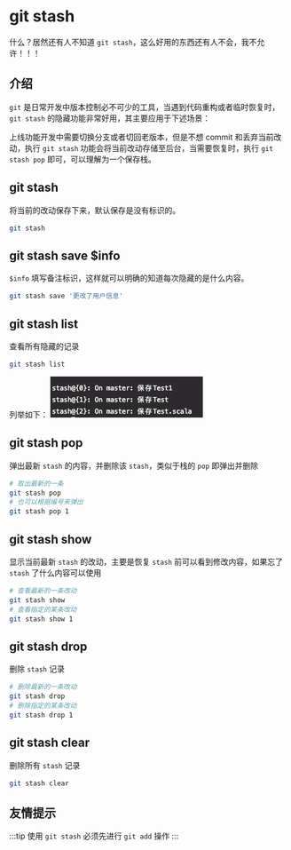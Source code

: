 # git stash

什么？居然还有人不知道 `git stash`，这么好用的东西还有人不会，我不允许！！！

## 介绍

`git` 是日常开发中版本控制必不可少的工具，当遇到代码重构或者临时恢复时，`git stash` 的隐藏功能非常好用，其主要应用于下述场景：

上线功能开发中需要切换分支或者切回老版本，但是不想 commit 和丢弃当前改动，执行 `git stash` 功能会将当前改动存储至后台，当需要恢复时，执行 `git stash pop` 即可，可以理解为一个保存栈。

## git stash

将当前的改动保存下来，默认保存是没有标识的。

```bash
git stash
```

## git stash save $info

`$info` 填写备注标识，这样就可以明确的知道每次隐藏的是什么内容。

```bash
git stash save '更改了用户信息'
```

## git stash list

查看所有隐藏的记录

```bash
git stash list
```

列举如下：
![图片](./static/list.png)

## git stash pop

弹出最新 `stash` 的内容，并删除该 `stash`，类似于栈的 `pop` 即弹出并删除

```bash
# 取出最新的一条
git stash pop
# 也可以根据编号来弹出
git stash pop 1
```

## git stash show

显示当前最新 `stash` 的改动，主要是恢复 `stash` 前可以看到修改内容，如果忘了 `stash` 了什么内容可以使用

```bash
# 查看最新的一条改动
git stash show
# 查看指定的某条改动
git stash show 1
```

## git stash drop

删除 `stash` 记录

```bash
# 删除最新的一条改动
git stash drop
# 删除指定的某条改动
git stash drop 1
```

## git stash clear

删除所有 `stash` 记录

```bash
git stash clear
```

## 友情提示

:::tip
使用 `git stash` 必须先进行 `git add` 操作
:::
